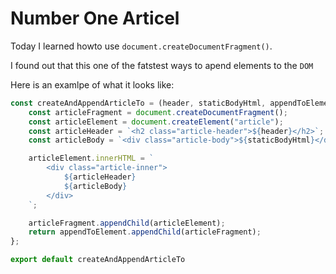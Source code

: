 # Number One Articel
Today I learned howto use `document.createDocumentFragment()`.

I found out that this one of the fatstest ways to apend elements to the `DOM`

Here is an examlpe of what it looks like: 
```javascript
const createAndAppendArticleTo = (header, staticBodyHtml, appendToElement) => {
    const articleFragment = document.createDocumentFragment();
    const articleElement = document.createElement("article");
    const articleHeader = `<h2 class="article-header">${header}</h2>`;
    const articleBody = `<div class="article-body">${staticBodyHtml}</div>`;

    articleElement.innerHTML = `
        <div class="article-inner">
            ${articleHeader}
            ${articleBody}
        </div>
    `;

    articleFragment.appendChild(articleElement);
    return appendToElement.appendChild(articleFragment);
};

export default createAndAppendArticleTo
```